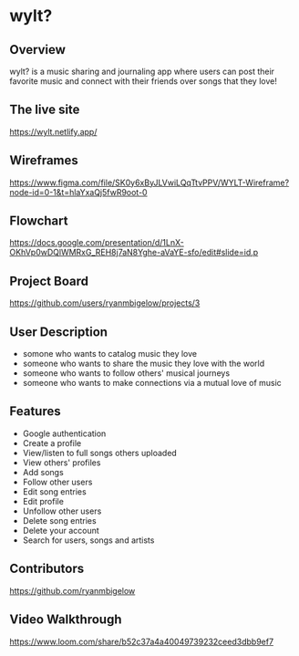 # wylt?

## Overview
wylt? is a music sharing and journaling app where users can post their favorite music and connect with their friends over songs that they love!

## The live site
https://wylt.netlify.app/

## Wireframes
https://www.figma.com/file/SK0y6xByJLVwiLQqTtvPPV/WYLT-Wireframe?node-id=0-1&t=hlaYxaQj5fwR9oot-0

## Flowchart
https://docs.google.com/presentation/d/1LnX-OKhVp0wDQlWMRxG_REH8j7aN8Yghe-aVaYE-sfo/edit#slide=id.p

## Project Board
https://github.com/users/ryanmbigelow/projects/3

## User Description
- somone who wants to catalog music they love
- someone who wants to share the music they love with the world
- someone who wants to follow others' musical journeys
- someone who wants to make connections via a mutual love of music

## Features
- Google authentication
- Create a profile
- View/listen to full songs others uploaded
- View others' profiles
- Add songs
- Follow other users
- Edit song entries
- Edit profile
- Unfollow other users
- Delete song entries
- Delete your account
- Search for users, songs and artists

## Contributors
https://github.com/ryanmbigelow

## Video Walkthrough
https://www.loom.com/share/b52c37a4a40049739232ceed3dbb9ef7

